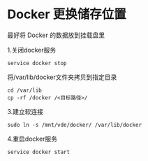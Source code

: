 # Docker 更换储存位置

最好将 Docker 的数据放到挂载盘里

1.关闭docker服务

```
service docker stop
```

将/var/lib/docker文件夹拷贝到指定目录

```
cd /var/lib
cp -rf /docker /<目标路径>/
```

3.建立软连接

```
sudo ln -s /mnt/vde/docker/ /var/lib/docker
```

4.重启docker服务

```
service docker start
```

